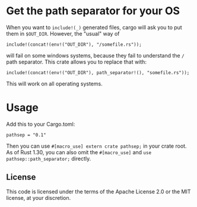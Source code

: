 # Get the path separator for your OS

When you want to `include!(_)` generated files, cargo will ask you to
put them in `$OUT_DIR`. However, the "usual" way of

```rust, ignore
include!(concat!(env!("OUT_DIR"), "/somefile.rs"));
```

will fail on some windows systems, because they fail to understand the
`/` path separator. This crate allows you to replace that with:

```rust, ignore
include!(concat!(env!("OUT_DIR"), path_separator!(), "somefile.rs"));
```

This will work on all operating systems.

# Usage 
Add this to your Cargo.toml:
```
pathsep = "0.1"
```
Then you can use `#[macro_use] extern crate pathsep;` in your crate root. As of
Rust 1.30, you can also omit the `#[macro_use]` and
`use pathsep::path_separator;` directly.

## License

This code is licensed under the terms of the Apache License 2.0 or the MIT
license, at your discretion.
